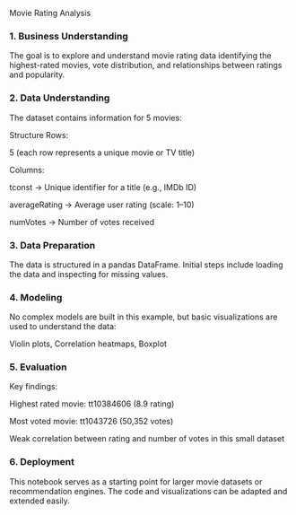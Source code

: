 Movie Rating Analysis
### 1. Business Understanding
The goal is to explore and understand movie rating data identifying the highest-rated movies, vote distribution, and relationships between ratings and popularity.

### 2. Data Understanding
The dataset contains information for 5 movies:

Structure
Rows:

5 (each row represents a unique movie or TV title)

Columns:

tconst → Unique identifier for a title (e.g., IMDb ID)

averageRating → Average user rating (scale: 1–10)

numVotes → Number of votes received

### 3. Data Preparation
The data is structured in a pandas DataFrame. Initial steps include loading the data and inspecting for missing values.

### 4. Modeling
No complex models are built in this example, but basic visualizations are used to understand the data:

Violin plots, 
Correlation heatmaps,
Boxplot
### 5. Evaluation
Key findings:

Highest rated movie: tt10384606 (8.9 rating)

Most voted movie: tt1043726 (50,352 votes)

Weak correlation between rating and number of votes in this small dataset

### 6. Deployment
This notebook serves as a starting point for larger movie datasets or recommendation engines. The code and visualizations can be adapted and extended easily.

